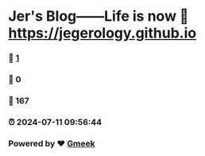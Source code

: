 # Jer's Blog——Life is now :link: https://jegerology.github.io 
### :page_facing_up: [1](https://jegerology.github.io/tag.html) 
### :speech_balloon: 0 
### :hibiscus: 167 
### :alarm_clock: 2024-07-11 09:56:44 
### Powered by :heart: [Gmeek](https://github.com/Meekdai/Gmeek)
